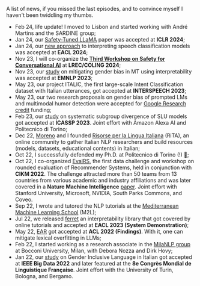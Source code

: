A list of news, if you missed the last episodes, and to convince myself I haven't been twiddling my thumbs.

- Feb 24, life update! I moved to Lisbon and started working with André Martins and the SARDINE group;
- Jan 24, our [Safety-Tuned LLaMA](https://arxiv.org/abs/2309.07875) paper was accepted at **ICLR 2024**;
- Jan 24, our [new approach](https://arxiv.org/abs/2309.07733) to interpreting speech classification models was accepted at **EACL 2024**; 
- Nov 23, I will co-organize the [**Third Workshop on Safety for Conversational AI**](https://sites.google.com/view/safety-conv-ai-workshop/home) at **LREC/COLING 2024**;
- Nov 23, our [study](https://arxiv.org/abs/2310.12127) on mitigating gender bias in MT using interpretability was accepted at **EMNLP 2023**;
- May 23, our project ITALIC, the first large-scale Intent Classification dataset with Italian utterances, got accepted at **INTERSPEECH 2023**;
- May 23, our two research proposals on gender bias of prompted LMs and multimodal humor detection were accepted for [Google Research credit](https://edu.google.com/programs/credits/research/?modal_active=none) funding;
- Feb 23, our [study](https://iris.polito.it/handle/11583/2976783) on systematic subgroup divergence of SLU models got accepted at **ICASSP 2023**. Joint effort with Amazon Alexa AI and Politecnico di Torino;
- Dec 22, [Moreno](https://www.mlaquatra.me/) and I founded [Risorse per la Lingua Italiana](https://github.com/RiTA-nlp) (RiTA), an online community to gather Italian NLP researchers and build resources (models, datasets, educational contents) in Italian;
- Oct 22, I successfully defended my Ph.D. at Politecnico di Torino (!) 🎉;
- Oct 22, I co-organized [EvalRS](https://reclist.io/cikm2022-cup/), the first data challenge and workshop on rounded evaluation of Recommender Systems, held in conjunction with **CIKM 2022**. The challenge attracted more than 50 teams from 13 countries from various academic and industry affiliations and was later covered in a **Nature Machine Intelligence** [paper](https://www.nature.com/articles/s42256-022-00606-0). Joint effort with Stanford University, Microsoft, NVIDIA, South Parks Commons, and Coveo.
- Sep 22, I wrote and tutored the NLP tutorials at the [Mediterranean Machine Learning School](https://www.m2lschool.org/past-editions/m2l-2022) (M2L);
- Jul 22, we released [ferret](https://github.com/g8a9/ferret) an interpretability library that got covered by online tutorials and accepted at **EACL 2023 (System Demonstration)**;
- May 22, [EAR](https://aclanthology.org/2022.findings-acl.88/) got accepted at **ACL 2022 (Findings)**. With it, one can mitigate lexical overfitting in LLMs;
- Feb 22, I started working as a research associate in the [MilaNLP group](https://milanlproc.github.io/) at Bocconi University, Milan, with Debora Nozza and Dirk Hovy;
- Jan 22, our [study](https://ieeexplore.ieee.org/abstract/document/9671868) on Gender Inclusive Language in Italian got accepted at **IEEE Big Data 2022** and later featured at the **8e Congrès Mondial de Linguistique Française**. Joint effort with the University of Turin, Bologna, and Bergamo.